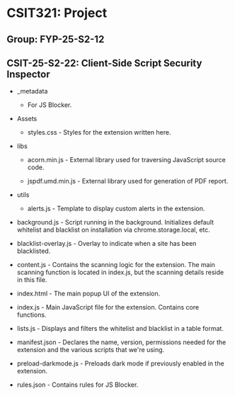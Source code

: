 # CSIT321: Project

## Group: FYP-25-S2-12

## CSIT-25-S2-22: Client-Side Script Security Inspector

- _metadata
    - For JS Blocker.

- Assets
    - styles.css -
    Styles for the extension written here.

- libs
    - acorn.min.js -
    External library used for traversing JavaScript source code.

    - jspdf.umd.min.js -
    External library used for generation of PDF report.

- utils
    - alerts.js -
    Template to display custom alerts in the extension.

- background.js -
Script running in the background. Initializes default whitelist and blacklist on installation via chrome.storage.local, etc.

- blacklist-overlay.js -
Overlay to indicate when a site has been blacklisted.

- content.js -
Contains the scanning logic for the extension. The main scanning function is located in index.js, but the scanning details reside in this file.

- index.html -
The main popup UI of the extension.

- index.js -
Main JavaScript file for the extension. Contains core functions.

- lists.js - 
Displays and filters the whitelist and blacklist in a table format.

- manifest.json -
Declares the name, version, permissions needed for the extension and the various scripts that we're using.

- preload-darkmode.js -
Preloads dark mode if previously enabled in the extension.

- rules.json -
Contains rules for JS Blocker.
